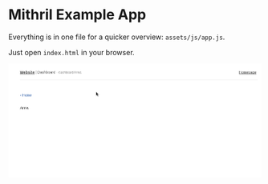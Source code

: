 # Mithril Example App

Everything is in one file for a quicker overview: `assets/js/app.js`.

Just open `index.html` in your browser.

![demo gif](res/demo.gif)
